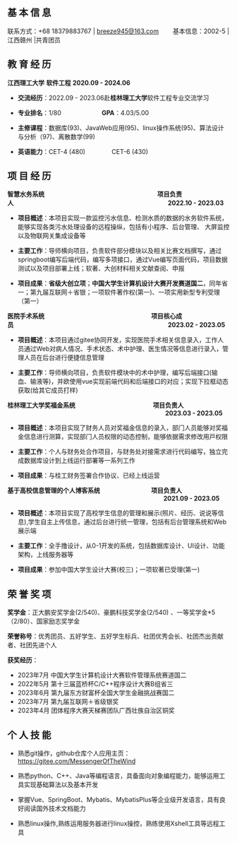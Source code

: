 ## 基 本 信 息

联系方式：+68 18379883767 | breeze945@163.com             &emsp;&emsp;基本信息：2002-5 | 江西赣州 |共青团员   

## 教 育 经 历

**江西理⼯⼤学**                   **软件⼯程**                   **2020.09 - 2024.06**

- **交流经历**：2022.09 - 2023.06赴**桂林理⼯⼤学**软件⼯程专业交流学习

- **专业排名**：1/80 &emsp;&emsp;&emsp;&emsp;&emsp;&emsp; **GPA**：4.03/5.00

- **主修课程**：数据库(93)、JavaWeb应⽤(95)、linux操作系统(95)、算法设计与分析（97)、离散数学(99)

- **英语能⼒**：CET-4 (480) &emsp;&emsp;&emsp;&emsp;CET-6 (430)


## 项 ⽬ 经 历

**智慧⽔务系统** &emsp;&emsp;&emsp;&emsp;&emsp;&emsp;&emsp;&emsp;&emsp;&emsp;&emsp;&emsp;&emsp;&emsp;&emsp;&emsp;&emsp;&emsp;**项⽬负责⼈**&emsp;&emsp;&emsp;&emsp;&emsp;&emsp;&emsp;&emsp;&emsp;&emsp;&emsp;&emsp;&emsp;&emsp;&emsp;&emsp;&emsp;&emsp;&emsp;&emsp;&emsp;&emsp;&emsp;&emsp;&emsp;**2022.10 - 2023.03**

- **项⽬概述**：本项⽬实现⼀款监控污⽔信息、检测⽔质的数据的⽔务软件系统，能够实现各类污⽔处理设备的远程操纵，包括有小程序、后台管理、 ⼤屏监控以及物联⽹关集成设备等

- **主要⼯作**：导师横向项⽬，负责软件部分模块以及相关⽐赛⽂档撰写，通过springboot编写后端代码，编写多项接口，通过Vue编写⻚⾯代码，项⽬数据测试以及项⽬部署上线；软著、⼤创材料相关⽂献查阅、申报

- **项⽬成果**：**省级⼤创⽴项**；**中国⼤学⽣计算机设计⼤赛开发赛道国⼆**，同年省⼀；第九届互联⽹＋省银；⼀项软件著作权(第⼀)、⼀项实⽤新型专利受理（第⼀）

**医院⼿术系统**&emsp;&emsp;&emsp;&emsp;&emsp;&emsp;&emsp;&emsp;&emsp;&emsp;&emsp;&emsp;&emsp;&emsp;&emsp;&emsp;&emsp; **项⽬核⼼成员**&emsp;&emsp;&emsp;&emsp;&emsp;&emsp;&emsp;&emsp;&emsp;&emsp;&emsp;&emsp;&emsp;&emsp;&emsp;&emsp;&emsp;&emsp;&emsp;&emsp;&emsp;&emsp;&emsp;&emsp;&emsp;**2023.02 - 2023.05**

- **项⽬概述**：本项⽬通过gitee协同开发，实现医院⼿术相关信息录⼊，⼯作⼈员通过Web对病⼈情况、⼿术状态、术中护理、医⽣情况等信息进⾏录⼊，管理⼈员在后台进⾏便捷信息管理

- **主要⼯作**：导师横向项⽬，负责软件模块中的术中护理，编写后端接口(输⾎、输液等)，并欧使⽤vue实现前端代码和后端接口的对应；实现下拉框动态获取(给其它成员打样)

**桂林理⼯⼤学奖福⾦系统** &emsp;&emsp;&emsp;&emsp;&emsp;&emsp;&emsp;&emsp;&emsp;&emsp;&emsp;&emsp;  **项⽬负责⼈** &emsp;&emsp;&emsp;&emsp;&emsp;&emsp;&emsp;&emsp;&emsp;&emsp;&emsp;&emsp;&emsp;&emsp;&emsp;&emsp;&emsp;&emsp;&emsp;&emsp;&emsp;&emsp;&emsp; &emsp;&emsp; **2023.03 - 2023.05**

- **项⽬概述**：本项⽬实现了财务⼈员对奖福⾦信息的录⼊，部⻔⼈员能够对奖福⾦信息进⾏测算，实现部⻔⼈员权限的动态控制，能够依据需求修改⽤⼾权限

- **主要⼯作**：个⼈与财务处合作项⽬，与财务处对接需求进⾏代码编写，独⽴完成数据库设计到上线运⾏部署等⼀系列⼯作

- **项⽬成果**：与桂⼯财务签署合作协议、已经上线运营

**基于⾼校信息管理的个⼈博客系统**     &emsp;&emsp;&emsp;&emsp;&emsp;&emsp;&emsp;&emsp;**项⽬负责⼈**          &emsp;&emsp;&emsp;&emsp;&emsp;&emsp;&emsp;&emsp;&emsp;&emsp;&emsp;&emsp;&emsp;&emsp;&emsp;&emsp;&emsp;&emsp;&emsp;&emsp;&emsp;&emsp;&emsp;&emsp;&emsp;     **2021.09 - 2023.05**

- **项⽬概述**：本项⽬实现了⾼校学⽣信息的管理和展⽰(照⽚、经历、说说等信息),学⽣⾃主上传信息，通过后台进⾏统⼀管理，包括有后台管理系统和Web展⽰端

- **主要⼯作**：全⼿撸设计，从0-1开发的系统，包括数据库设计、UI设计、功能架构，上线服务器等

- **项⽬成果**：参加中国⼤学⽣设计⼤赛(校三)；⼀项软著已受理(第⼀)

## 荣 誉 奖 项

**奖学⾦**：正⼤鹏安奖学⾦(2/540)、豪鹏科技奖学⾦(2/540) 、⼀等奖学⾦*5（2/80）、国家励志奖学⾦

**荣誉称号**：优秀团员、五好学⽣、五好学⽣标兵、社团优秀会⻓、社团杰出贡献者、社团先进个⼈

**获奖经历**：
- 2023年7⽉ 中国⼤学⽣计算机设计⼤赛软件管理系统赛道国⼆
- 2022年5⽉ 第⼗三届蓝桥杯C/C++程序设计⼤赛B组省三
- 2023年6⽉ 第九届东⽅财富杯全国⼤学⽣⾦融挑战赛国⼆
- 2023年7⽉ 第九届互联⽹＋省级银奖
- 2023年4⽉ 团体程序⼤赛天梯赛团队⼴西壮族⾃治区铜奖

## 个 人 技 能

- 熟悉git操作，github仓库个人应用主页：https://gitee.com/MessengerOfTheWind

- 熟悉python、C++、Java等编程语⾔，具备⾯向对象编程能⼒，能够运⽤⼯具实现基础算法以及基本开发

- 掌握Vue、SpringBoot、Mybatis、MybatisPlus等企业级开发语⾔，具有良好阅读国外技术⽂档能⼒

- 熟悉linux操作,熟练运⽤服务器进⾏linux操控，熟练使⽤Xshell⼯具等远程⼯具
